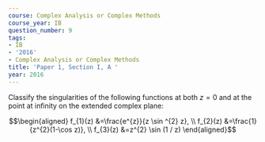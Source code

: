 ```yaml
---
course: Complex Analysis or Complex Methods
course_year: IB
question_number: 9
tags:
- IB
- '2016'
- Complex Analysis or Complex Methods
title: 'Paper 1, Section I, A '
year: 2016
---
```




Classify the singularities of the following functions at both $z=0$ and at the point at infinity on the extended complex plane:

$$\begin{aligned}
f_{1}(z) &=\frac{e^{z}}{z \sin ^{2} z}, \\
f_{2}(z) &=\frac{1}{z^{2}(1-\cos z)}, \\
f_{3}(z) &=z^{2} \sin (1 / z)
\end{aligned}$$